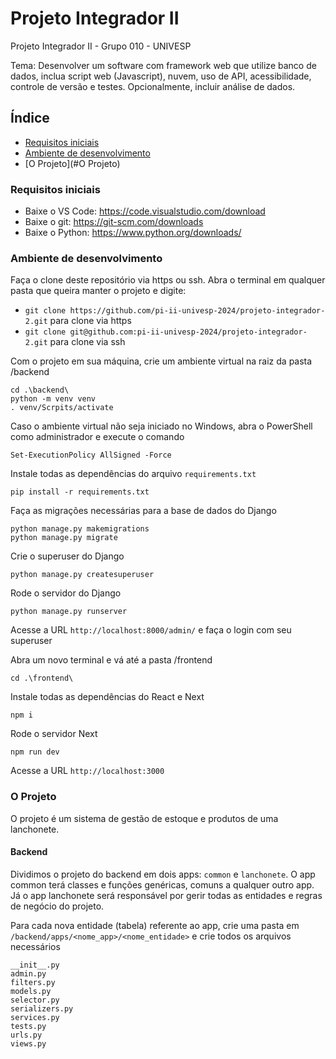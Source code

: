 # Projeto Integrador II

Projeto Integrador II - Grupo 010 - UNIVESP

Tema: Desenvolver um software com framework web que utilize banco de dados, inclua script web (Javascript), nuvem, uso de API, acessibilidade, controle de versão e testes. Opcionalmente, incluir análise de dados.

## Índice

<!--ts-->
  * [Requisitos iniciais](#Requisitos-iniciais)
  * [Ambiente de desenvolvimento](#Ambiente-de-desenvolvimento)
  * [O Projeto](#O Projeto)
<!--te-->

### Requisitos iniciais

- Baixe o VS Code: https://code.visualstudio.com/download
- Baixe o git: https://git-scm.com/downloads
- Baixe o Python: https://www.python.org/downloads/


### Ambiente de desenvolvimento

Faça o clone deste repositório via https ou ssh. Abra o terminal em qualquer pasta que queira manter o projeto e digite: 
- ```git clone https://github.com/pi-ii-univesp-2024/projeto-integrador-2.git``` para clone via https
- ```git clone git@github.com:pi-ii-univesp-2024/projeto-integrador-2.git``` para clone via ssh

Com o projeto em sua máquina, crie um ambiente virtual na raiz da pasta /backend
```
cd .\backend\
python -m venv venv
. venv/Scrpits/activate
```

Caso o ambiente virtual não seja iniciado no Windows, abra o PowerShell como administrador e execute o comando
```
Set-ExecutionPolicy AllSigned -Force
```

Instale todas as dependências do arquivo ```requirements.txt```
```
pip install -r requirements.txt
```

Faça as migrações necessárias para a base de dados do Django
```
python manage.py makemigrations
python manage.py migrate
```

Crie o superuser do Django
```
python manage.py createsuperuser
```

Rode o servidor do Django
```
python manage.py runserver 
```

Acesse a URL ```http://localhost:8000/admin/``` e faça o login com seu superuser


Abra um novo terminal e vá até a pasta /frontend

```
cd .\frontend\
```

Instale todas as dependências do React e Next

```
npm i
```

Rode o servidor Next

```
npm run dev
```

Acesse a URL ```http://localhost:3000```

### O Projeto

O projeto é um sistema de gestão de estoque e produtos de uma lanchonete.

#### Backend

Dividimos o projeto do backend em dois apps: `common` e `lanchonete`. O app common terá classes e funções genéricas, comuns a qualquer outro app. Já o app lanchonete será responsável por gerir todas as entidades e regras de negócio do projeto.

Para cada nova entidade (tabela) referente ao app, crie uma pasta em `/backend/apps/<nome_app>/<nome_entidade>` e crie todos os arquivos necessários
```
__init__.py
admin.py
filters.py
models.py
selector.py
serializers.py
services.py
tests.py
urls.py
views.py
``` 
